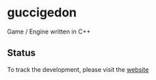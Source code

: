# guccigedon
Game / Engine written in C++

## Status
To track the development, please visit the [website](https://publish.obsidian.md/nobu/Guccigedon/Guccigedon+Kanban)
